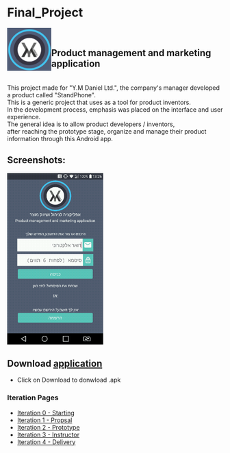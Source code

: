 # Final_Project 

<img src="/screenshots/app_icon.png" align="left" height="100px"/> <br>
## Product management and marketing application<br>
<br>This project made for "Y.M Daniel Ltd.", the company's manager developed a product called "StandPhone".
<br>This is a generic project that uses as a tool for product inventors.
<br>In the development process, emphasis was placed on the interface and user experience.
<br>The general idea is to allow product developers / inventors, 
<br>after reaching the prototype stage, organize and manage their product
<br>information through this Android app.


## Screenshots:<br>

<img src="https://github.com/moranmo29/Final_Project/blob/master/screenshots/all_screens_gif.gif" height="400"/>

## Download [application](https://github.com/moranmo29/Final_Project/blob/master/mydApp.apk)
- Click on Download to donwload .apk 

### Iteration Pages
- [Iteration 0 - Starting](https://github.com/moranmo29/Final_Project/wiki/Iteration-0----Starting) 
- [Iteration 1 - Propsal](https://github.com/moranmo29/Final_Project/wiki/Iteration-1---Propsal) 
- [Iteration 2 - Prototype](https://github.com/moranmo29/Final_Project/wiki/Iteration-2---Prototype)
- [Iteration 3 - Instructor](https://github.com/moranmo29/Final_Project/wiki/Iteration-3---Instructor)
- [Iteration 4 - Delivery](https://github.com/moranmo29/Final_Project/wiki/Iteration-4-Delivery)



